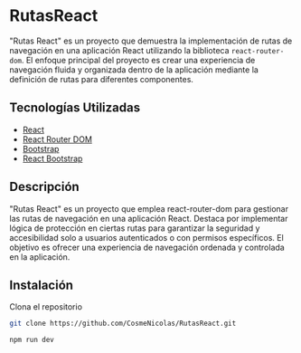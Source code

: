 # RutasReact 

"Rutas React" es un proyecto que demuestra la implementación de rutas de navegación en una aplicación React utilizando la biblioteca `react-router-dom`. El enfoque principal del proyecto es crear una experiencia de navegación fluida y organizada dentro de la aplicación mediante la definición de rutas para diferentes componentes.

## Tecnologías Utilizadas

- [React](https://es.reactjs.org/)
- [React Router DOM](https://reactrouter.com)
- [Bootstrap](https://getbootstrap.com/)
- [React Bootstrap](https://react-bootstrap.github.io/)

## Descripción

"Rutas React" es un proyecto que emplea react-router-dom para gestionar las rutas de navegación en una aplicación React. Destaca por implementar lógica de protección en ciertas rutas para garantizar la seguridad y accesibilidad solo a usuarios autenticados o con permisos específicos. El objetivo es ofrecer una experiencia de navegación ordenada y controlada en la aplicación.


## Instalación 

 Clona el repositorio
   ```bash
   git clone https://github.com/CosmeNicolas/RutasReact.git
  
   npm run dev


